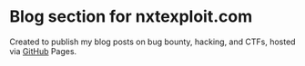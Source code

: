 # Blog section for nxtexploit.com

Created to publish my blog posts on bug bounty, hacking, and CTFs, hosted via [GitHub](https://pages.github.com) Pages.